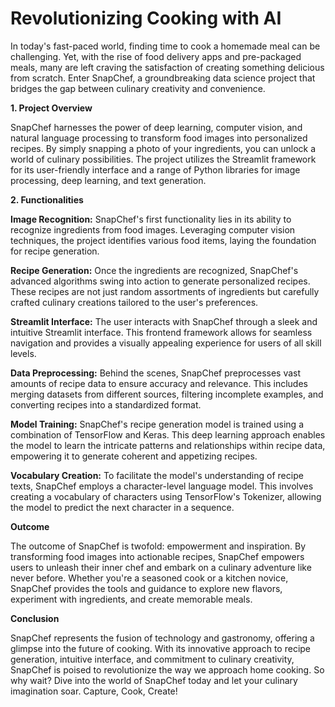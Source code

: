 # **Revolutionizing Cooking with AI**

In today's fast-paced world, finding time to cook a homemade meal can be challenging. Yet, with the rise of food delivery apps and pre-packaged meals, many are left craving the satisfaction of creating something delicious from scratch. Enter SnapChef, a groundbreaking data science project that bridges the gap between culinary creativity and convenience.

**1. Project Overview**

SnapChef harnesses the power of deep learning, computer vision, and natural language processing to transform food images into personalized recipes. By simply snapping a photo of your ingredients, you can unlock a world of culinary possibilities. The project utilizes the Streamlit framework for its user-friendly interface and a range of Python libraries for image processing, deep learning, and text generation.

**2. Functionalities**

**Image Recognition:** SnapChef's first functionality lies in its ability to recognize ingredients from food images. Leveraging computer vision techniques, the project identifies various food items, laying the foundation for recipe generation.

**Recipe Generation:** Once the ingredients are recognized, SnapChef's advanced algorithms swing into action to generate personalized recipes. These recipes are not just random assortments of ingredients but carefully crafted culinary creations tailored to the user's preferences.

**Streamlit Interface:** The user interacts with SnapChef through a sleek and intuitive Streamlit interface. This frontend framework allows for seamless navigation and provides a visually appealing experience for users of all skill levels.

**Data Preprocessing:** Behind the scenes, SnapChef preprocesses vast amounts of recipe data to ensure accuracy and relevance. This includes merging datasets from different sources, filtering incomplete examples, and converting recipes into a standardized format.

**Model Training:** SnapChef's recipe generation model is trained using a combination of TensorFlow and Keras. This deep learning approach enables the model to learn the intricate patterns and relationships within recipe data, empowering it to generate coherent and appetizing recipes.

**Vocabulary Creation:** To facilitate the model's understanding of recipe texts, SnapChef employs a character-level language model. This involves creating a vocabulary of characters using TensorFlow's Tokenizer, allowing the model to predict the next character in a sequence.

**Outcome**

The outcome of SnapChef is twofold: empowerment and inspiration. By transforming food images into actionable recipes, SnapChef empowers users to unleash their inner chef and embark on a culinary adventure like never before. Whether you're a seasoned cook or a kitchen novice, SnapChef provides the tools and guidance to explore new flavors, experiment with ingredients, and create memorable meals.

**Conclusion**

SnapChef represents the fusion of technology and gastronomy, offering a glimpse into the future of cooking. With its innovative approach to recipe generation, intuitive interface, and commitment to culinary creativity, SnapChef is poised to revolutionize the way we approach home cooking. So why wait? Dive into the world of SnapChef today and let your culinary imagination soar. Capture, Cook, Create!
